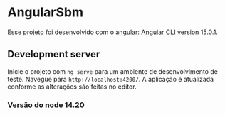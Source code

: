 # AngularSbm

Esse projeto foi desenvolvido com o angular: [Angular CLI](https://github.com/angular/angular-cli) version 15.0.1.

## Development server

Inicie o projeto com `ng serve` para um ambiente de desenvolvimento de teste. Navegue para `http://localhost:4200/`. A aplicação é atualizada conforme as alterações são feitas no editor.

### Versão do node 14.20
